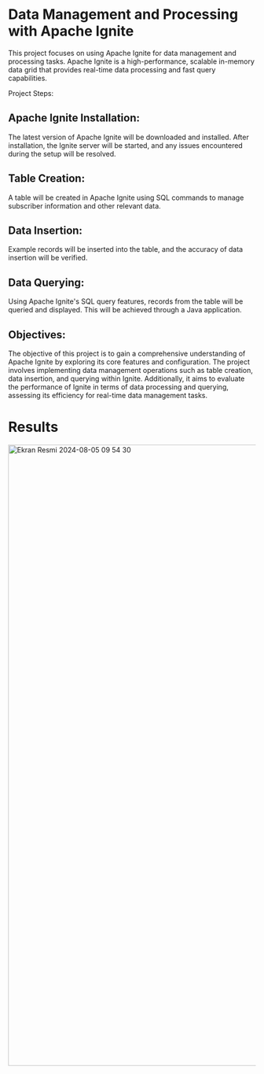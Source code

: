 # Data Management and Processing with Apache Ignite

This project focuses on using Apache Ignite for data management and processing tasks. Apache Ignite is a high-performance, scalable in-memory data grid that provides real-time data processing and fast query capabilities.

Project Steps:

## Apache Ignite Installation:
The latest version of Apache Ignite will be downloaded and installed. After installation, the Ignite server will be started, and any issues encountered during the setup will be resolved.
## Table Creation:
A table will be created in Apache Ignite using SQL commands to manage subscriber information and other relevant data.
## Data Insertion:
Example records will be inserted into the table, and the accuracy of data insertion will be verified.
## Data Querying:
Using Apache Ignite's SQL query features, records from the table will be queried and displayed. This will be achieved through a Java application.

## Objectives:
The objective of this project is to gain a comprehensive understanding of Apache Ignite by exploring its core features and configuration. The project involves implementing data management operations such as table creation, data insertion, and querying within Ignite. Additionally, it aims to evaluate the performance of Ignite in terms of data processing and querying, assessing its efficiency for real-time data management tasks.


# Results
<img width="1263" alt="Ekran Resmi 2024-08-05 09 54 30" src="https://github.com/user-attachments/assets/7cd66c8a-6a0e-44a5-85e1-566f2771ac3e">
